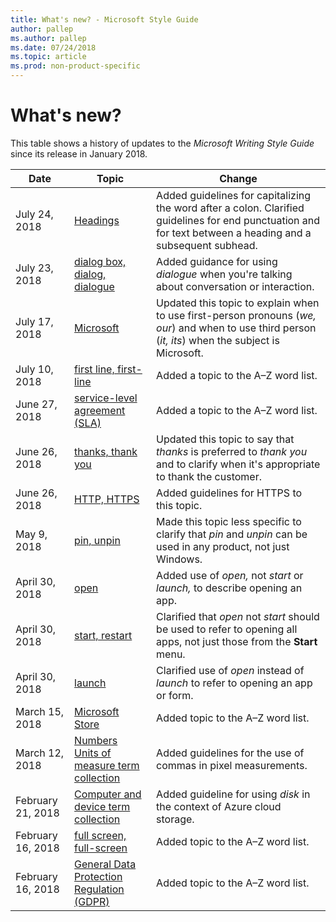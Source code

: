 ```yaml
---
title: What's new? - Microsoft Style Guide
author: pallep
ms.author: pallep
ms.date: 07/24/2018
ms.topic: article
ms.prod: non-product-specific
---
```


# What's new?

This table shows a history of updates to the *Microsoft Writing Style Guide* since its release in January 2018.

**Date**|**Topic**|**Change**
--|--|--
July 24, 2018|[Headings](~/scannable-content/headings.md)|Added guidelines for capitalizing the word after a colon. Clarified guidelines for end punctuation and for text between a heading and a subsequent subhead.
July 23, 2018|[dialog box, dialog, dialogue](~/a-z-word-list-term-collections/d/dialog-box-dialog-dialogue.md)|Added guidance for using *dialogue* when you're talking about conversation or interaction.
July 17, 2018|[Microsoft](~/a-z-word-list-term-collections/m/microsoft.md)|Updated this topic to explain when to use first-person pronouns (*we, our*) and when to use third person (*it, its*) when the subject is Microsoft.
July 10, 2018|[first line, first-line](~/a-z-word-list-term-collections/f/first-line.md)|Added a topic to the A–Z word list.
June 27, 2018|[service-level agreement (SLA)](~/a-z-word-list-term-collections/s/service-level-agreement-sla.md)|Added a topic to the A–Z word list.
June 26, 2018|[thanks, thank you](~/a-z-word-list-term-collections/t/thanks-thank-you.md)|Updated this topic to say that *thanks* is preferred to *thank you* and to clarify when it's appropriate to thank the customer.
June 26, 2018|[HTTP, HTTPS](~/a-z-word-list-term-collections/h/http-https.md)|Added guidelines for HTTPS to this topic.
May 9, 2018|[pin, unpin](~/a-z-word-list-term-collections/p/pin-unpin.md)|Made this topic less specific to clarify that *pin* and *unpin* can be used in any product, not just Windows.
April 30, 2018|[open](~/a-z-word-list-term-collections/o/open.md)|Added use of *open,* not *start* or *launch,* to describe opening an app.
April 30, 2018|[start, restart](~/a-z-word-list-term-collections/s/start-restart.md)|Clarified that *open* not *start* should be used to refer to opening all apps, not just those from the **Start** menu.
April 30, 2018|[launch](~/a-z-word-list-term-collections/l/launch.md)|Clarified use of *open* instead of *launch* to refer to opening an app or form.
March 15, 2018|[Microsoft Store](~/a-z-word-list-term-collections/m/microsoft-store.md)|Added topic to the A–Z word list.
March 12, 2018|[Numbers](~/numbers.md)<br />[Units of measure term collection](~/a-z-word-list-term-collections/term-collections/units-of-measure-terms.md)|Added guidelines for the use of commas in pixel measurements.
February 21, 2018|[Computer and device term collection](~/a-z-word-list-term-collections/term-collections/computer-device-terms.md)|Added guideline for using *disk* in the context of Azure cloud storage.
February 16, 2018|[full screen, full-screen](~/a-z-word-list-term-collections/f/full-screen.md)|Added topic to the A–Z word list.
February 16, 2018|[General Data Protection Regulation (GDPR)](~/a-z-word-list-term-collections/g/general-data-protection-regulation-gdpr.md)|Added topic to the A–Z word list.
